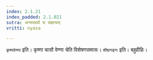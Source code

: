 ```yaml
---
index: 2.1.21
index_padded: 2.1.021
sutra: अन्यपदार्थे च संज्ञायाम्
vritti: nyasa

---
```

`कृष्णवेण्णा` इति। कृष्णा चासौ वेण्णा चेति विशेषणसमासः। `शीघ्रगङ्गः` इति। बहुव्रीहिः।